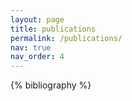 ```yaml
---
layout: page
title: publications
permalink: /publications/
nav: true
nav_order: 4
---
```


{% bibliography %}
